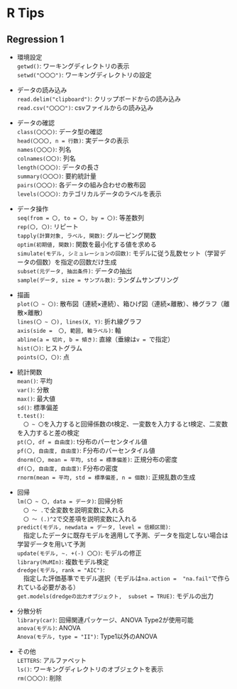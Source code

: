 # R Tips  

## Regression 1  

* 環境設定  
`getwd()`: ワーキングディレクトリの表示  
`setwd("〇〇〇")`: ワーキングディレクトリの設定

* データの読み込み  
`read.delim("clipboard")`: クリップボードからの読み込み  
`read.csv("〇〇〇")`: csvファイルからの読み込み  

* データの確認  
`class(〇〇〇)`: データ型の確認  
`head(〇〇〇, n = 行数)`: 実データの表示  
`names(〇〇〇)`: 列名  
`colnames(〇〇)`: 列名  
`length(〇〇〇)`: データの長さ  
`summary(〇〇〇)`: 要約統計量  
`pairs(〇〇〇)`: 各データの組み合わせの散布図  
`levels(〇〇〇)`: カテゴリカルデータのラベルを表示  


* データ操作  
`seq(from = 〇, to = 〇, by = 〇)`: 等差数列  
`rep(〇, 〇)`: リピート  
`tapply(計算対象, ラベル, 関数)`: グルーピング関数  
`optim(初期値, 関数)`: 関数を最小化する値を求める  
`simulate(モデル, シミュレーションの回数)`: モデルに従う乱数セット（学習データの個数）を指定の回数だけ生成  
`subset(元データ, 抽出条件)`: データの抽出  
`sample(データ, size = サンプル数)`: ランダムサンプリング  


* 描画  
`plot(〇 ~ 〇)`: 散布図（連続×連続）、箱ひげ図（連続×離散）、棒グラフ（離散×離散）  
`lines(〇 ~ 〇), lines(X, Y)`: 折れ線グラフ  
`axis(side =  〇, 範囲, 軸ラベル)`: 軸  
`abline(a = 切片, b = 傾き)`: 直線（垂線は`v = `で指定）  
`hist(〇)`: ヒストグラム  
`points(〇, 〇)`: 点  


* 統計関数  
`mean()`: 平均  
`var()`: 分散  
`max()`: 最大値  
`sd()`: 標準偏差  
`t.test()`:  
　`〇 ~ 〇`を入力すると回帰係数のt検定、一変数を入力するとt検定、二変数を入力すると差の検定  
`pt(〇, df = 自由度)`: t分布のパーセンタイル値  
`pf(〇, 自由度, 自由度)`: F分布のパーセンタイル値  
`dnorm(〇, mean = 平均, std = 標準偏差)`: 正規分布の密度  
`df(〇, 自由度, 自由度)`: F分布の密度  
`rnorm(mean = 平均, std = 標準偏差, n = 個数)`: 正規乱数の生成  



* 回帰  
`lm(〇 ~ 〇, data = データ)`: 回帰分析  
　`〇 ～ .`で全変数を説明変数に入れる  
　`〇 ～ (.)^2`で交差項を説明変数に入れる  
`predict(モデル, newdata = データ, level = 信頼区間)`:  
　指定したデータに既存モデルを適用して予測、データを指定しない場合は学習データを用いて予測  
`update(モデル, ~. +(-) 〇〇)`: モデルの修正  
`library(MuMIn)`: 複数モデル検定  
`dredge(モデル, rank = "AIC")`:  
　指定した評価基準でモデル選択（モデルは`na.action =  "na.fail"`で作られている必要がある）  
`get.models(dredgeの出力オブジェクト,  subset = TRUE)`: モデルの出力  

* 分散分析  
`library(car)`: 回帰関連パッケージ、ANOVA Type2が使用可能  
`anova(モデル)`: ANOVA  
`Anova(モデル, type = "II")`: Type1以外のANOVA  


* その他  
`LETTERS`: アルファベット  
`ls()`: ワーキングディレクトリのオブジェクトを表示  
`rm(〇〇〇)`: 削除  




